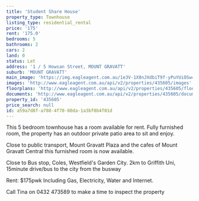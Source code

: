 ```yaml
---
title: 'Student Share House'
property_type: Townhouse
listing_type: residential_rental
price: '175'
rent: '175.0'
bedrooms: 5
bathrooms: 2
cars: 2
land: 0
status: Let
address: '1 / 5 Howsan Street, MOUNT GRAVATT'
suburb: 'MOUNT GRAVATT'
main_image: 'https://img.eagleagent.com.au/1e3V-1X8nJXdbiT9f-yPuYUiOSw=/1280x854/smart/https://s3-us-west-2.amazonaws.com/eagleagent-orig/images/6826057/414575447-image-M.jpg'
images: 'http://www.eagleagent.com.au/api/v2/properties/435605/images'
floorplans: 'http://www.eagleagent.com.au/api/v2/properties/435605/floorplans'
documents: 'http://www.eagleagent.com.au/api/v2/properties/435605/documents'
property_id: '435605'
price_search: null
id: a59a7d8f-a788-4f70-80da-1a3bf0b4f01d
---
```

This 5 bedroom townhouse has a room available for rent. Fully furnished room, the property has an outdoor private patio area to sit and enjoy.

Close to public transport, Mount Gravatt Plaza and the cafes of Mount Gravatt Central this furnished room is now available.

Close to Bus stop, Coles, Westfield's Garden City. 2km to Griffith Uni, 15minute drive/bus to the city from the busway

Rent: $175pwk Including Gas, Electricity, Water and Internet.

Call Tina on 0432 473589 to make a time to inspect the property